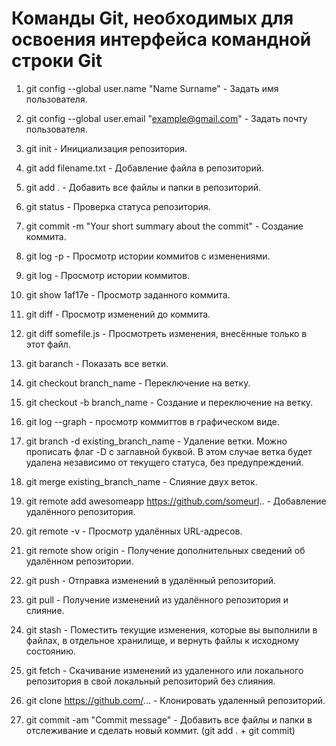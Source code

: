 # Команды Git, необходимых для освоения интерфейса командной строки Git

1. git config --global user.name "Name Surname" - Задать имя пользователя.

2. git config --global user.email "example@gmail.com" - Задать почту пользователя.

3. git init - Инициализация репозитория.

4. git add filename.txt - Добавление файла в репозиторий.

5. git add . - Добавить все файлы и папки в репозиторий.

6. git status - Проверка статуса репозитория.

7. git commit -m "Your short summary about the commit" - Создание коммита.

8. git log -p - Просмотр истории коммитов с изменениями.

9. git log - Просмотр истории коммитов.

10. git show 1af17e -  Просмотр заданного коммита.

11. git diff - Просмотр изменений до коммита.

12. git diff somefile.js - Просмотреть изменения, внесённые только в этот файл.

13. git baranch - Показать все ветки.

14. git checkout branch_name - Переключение на ветку.

15. git checkout -b branch_name - Создание и переключение на ветку. 

16. git log --graph - просмотр коммиттов в графическом виде.

17. git branch -d existing_branch_name - Удаление ветки. Mожно прописать флаг -D с заглавной буквой. В этом случае ветка будет удалена независимо от текущего статуса, без предупреждений.  

18. git merge existing_branch_name - Слияние двух веток. 

19. git remote add awesomeapp https://github.com/someurl.. - Добавление удалённого репозитория. 

20. git remote -v - Просмотр удалённых URL-адресов.

21. git remote show origin - Получение дополнительных сведений об удалённом репозитории.

22. git push - Отправка изменений в удалённый репозиторий.

23. git pull - Получение изменений из удалённого репозитория и слияние.

24. git stash - Поместить текущие изменения, которые вы выполнили в файлах, в отдельное хранилище, и вернуть файлы к исходному состоянию.

25. git fetch - Скачивание изменений из удаленного или локального репозитория в свой локальный репозиторий без слияния. 

26. git clone https://github.com/... - Клонировать удаленный репозиторий.

27. git commit -am "Commit message" - Добавить все файлы и папки в отслеживание и сделать новый коммит. (git add . + git commit)

